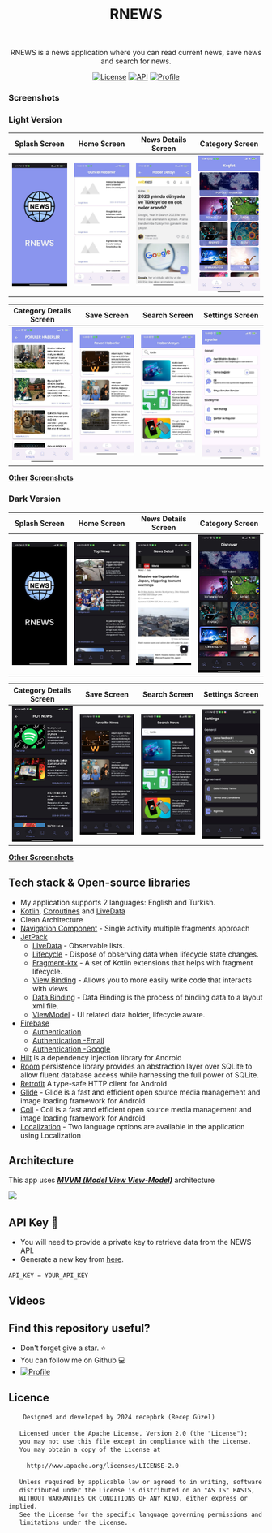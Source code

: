 <h1 align="center">RNEWS</h1></br>
<p align="center">
  RNEWS is a news application where you can read current news, save news and search for news.
</p>



<p align="center">
  <a href="https://opensource.org/licenses/Apache-2.0"><img alt="License" src="https://img.shields.io/badge/License-Apache%202.0-blue.svg"/></a>
  <a href="https://android-arsenal.com/api?level=23"><img alt="API" src="https://img.shields.io/badge/API-23%2B-brightgreen.svg?style=flat"/></a>
  <a href="https://github.com/recepbrk"><img alt="Profile" src="https://img.shields.io/badge/github-recepbrk-blue"/></a> 
</p>

### Screenshots
### Light Version
| Splash Screen | Home Screen | News Details Screen | Category Screen | 
| ------------- | ------------- | ------------- | ------------- |
| ![Main Screen](Screenshoots/splash.jpg) | ![Main Screen](Screenshoots/news.jpg) | ![Main Screen](Screenshoots/details.jpg) | ![Main Screen](Screenshoots/discover.jpg) |

| Category Details Screen | Save Screen | Search Screen | Settings Screen |
| ------------- | ------------- | ------------- | ------------- |
| ![Main Screen](Screenshoots/category.jpg) | ![Detail Screen](Screenshoots/save.jpg) | ![Detail Screen](Screenshoots/search.jpg) | ![Detail Screen](Screenshoots/settings.jpg)


**[Other Screenshots](Screenshoots)**

</div>

### Dark Version
| Splash Screen | Home Screen | News Details Screen | Category Screen |
| ------------- | ------------- | ------------- | ------------- |
| ![Main Screen](Screenshoots/dark_splash.jpg) | ![Main Screen](Screenshoots/dark_news.jpg) | ![Main Screen](Screenshoots/dark_details.jpg) | ![Main Screen](Screenshoots/dark_discover.jpg) |

| Category Details Screen | Save Screen | Search Screen | Settings Screen |
| ------------- | ------------- | ------------- | ------------- |
| ![Main Screen](Screenshoots/dark_category.jpg) | ![Detail Screen](Screenshoots/dark_save.jpg) | ![Detail Screen](Screenshoots/dark_search.jpg) | ![Detail Screen](Screenshoots/dark_settings.jpg)


**[Other Screenshots](Screenshoots)**

</div>

## Tech stack & Open-source libraries
- My application supports 2 languages: English and Turkish.
- [Kotlin](https://kotlinlang.org/), [Coroutines](https://github.com/Kotlin/kotlinx.coroutines) and [LiveData](https://developer.android.com/topic/libraries/architecture/livedata)
- Clean Architecture
- [Navigation Component](https://developer.android.com/guide/navigation) - Single activity multiple fragments approach
- [JetPack](https://developer.android.com/jetpack)
    - [LiveData](https://developer.android.com/topic/libraries/architecture/livedata) - Observable lists.
    - [Lifecycle](https://developer.android.com/topic/libraries/architecture/lifecycle) - Dispose of observing data when lifecycle state changes.
    - [Fragment-ktx](https://developer.android.com/kotlin/ktx#fragment) - A set of Kotlin extensions that helps with fragment lifecycle.
    - [View Binding](https://developer.android.com/topic/libraries/view-binding) - Allows you to more easily write code that interacts with views
    - [Data Binding](https://developer.android.com/topic/libraries/data-binding?hl=en) - Data Binding is the process of binding data to a layout xml file.
    - [ViewModel](https://developer.android.com/topic/libraries/architecture/viewmodel) - UI related data holder, lifecycle aware.
- [Firebase](https://firebase.google.com/)
    - [Authentication](https://firebase.google.com/docs/auth?hl=tr) 
    - [Authentication -Email](https://firebase.google.com/docs/auth/android/email-link-auth?hl=tr)
    - [Authentication -Google](https://firebase.google.com/docs/auth/android/google-signin?hl=tr) 
- [Hilt](https://developer.android.com/training/dependency-injection/hilt-android) is a dependency injection library for Android
- [Room](https://developer.android.com/training/data-storage/room) persistence library provides an abstraction layer over SQLite to allow fluent database access while harnessing the full power of SQLite. 
- [Retrofit](https://square.github.io/retrofit/) A type-safe HTTP client for Android
- [Glide](https://github.com/bumptech/glide) - Glide is a fast and efficient open source media management and image loading framework for Android
- [Coil](https://github.com/coil-kt/coil) -  Coil is a fast and efficient open source media management and image loading framework for Android
- [Localization](https://developer.android.com/guide/topics/resources/localization?hl=en) -  Two language options are available in the application using Localization


## Architecture
This app uses [***MVVM (Model View View-Model)***](https://developer.android.com/jetpack/docs/guide#recommended-app-arch) architecture

![](https://uploads.toptal.io/blog/image/127608/toptal-blog-image-1543413671794-80993a19fea97477524763c908b50a7a.png)

## API Key 🔑

- You will need to provide a private key to retrieve data from the NEWS API.
- Generate a new key from [here](https://newsapi.org/). 

``` API_KEY = YOUR_API_KEY ```

## Videos


## Find this repository useful?

- Don't forget give a star. ⭐
- You can follow me on Github 💻
-   <a href="https://github.com/recepbrk"><img alt="Profile" src="https://img.shields.io/badge/github-recepbrk-blue"/></a> 

## Licence

```
    Designed and developed by 2024 recepbrk (Recep Güzel)

   Licensed under the Apache License, Version 2.0 (the "License");
   you may not use this file except in compliance with the License.
   You may obtain a copy of the License at

     http://www.apache.org/licenses/LICENSE-2.0

   Unless required by applicable law or agreed to in writing, software
   distributed under the License is distributed on an "AS IS" BASIS,
   WITHOUT WARRANTIES OR CONDITIONS OF ANY KIND, either express or implied.
   See the License for the specific language governing permissions and
   limitations under the License.
```
